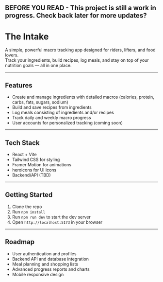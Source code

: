 ## BEFORE YOU READ - This project is still a work in progress.  Check back later for more updates?

# The Intake

A simple, powerful macro tracking app designed for riders, lifters, and food lovers.  
Track your ingredients, build recipes, log meals, and stay on top of your nutrition goals — all in one place.

---

## Features

- Create and manage ingredients with detailed macros (calories, protein, carbs, fats, sugars, sodium)  
- Build and save recipes from ingredients  
- Log meals consisting of ingredients and/or recipes  
- Track daily and weekly macro progress  
- User accounts for personalized tracking (coming soon)  

---

## Tech Stack

- React + Vite  
- Tailwind CSS for styling  
- Framer Motion for animations  
- heroicons for UI icons  
- Backend/API (TBD)  

---

## Getting Started

1. Clone the repo  
2. Run `npm install`  
3. Run `npm run dev` to start the dev server  
4. Open `http://localhost:5173` in your browser  

---

## Roadmap

- User authentication and profiles  
- Backend API and database integration  
- Meal planning and shopping lists  
- Advanced progress reports and charts  
- Mobile responsive design  

